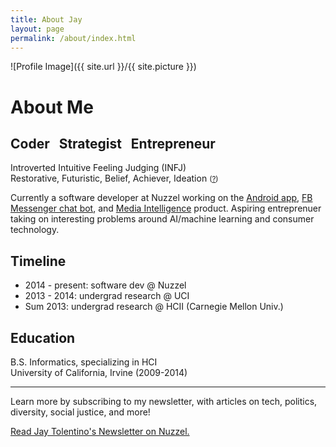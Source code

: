 ```yaml
---
title: About Jay
layout: page
permalink: /about/index.html
---
```

![Profile Image]({{ site.url }}/{{ site.picture }})

<h1>About Me</h1>
<h2>Coder  &nbsp;  Strategist  &nbsp;  Entrepreneur</h2>

Introverted Intuitive Feeling Judging (INFJ)<br />
Restorative, Futuristic, Belief, Achiever, Ideation <small>([?](http://www.tomrath.org/book/strengthsfinder/))</small>


Currently a software developer at Nuzzel working on the [Android
app](https://play.google.com/store/apps/details?id=com.nuzzel.android), [FB Messenger chat bot](https://m.me/nuzzelnews), and [Media Intelligence](http://nuzzel.com/intelligence) product. 
Aspiring entreprenuer taking on interesting problems around AI/machine learning and consumer technology.

<h2>Timeline</h2>

* <span class="evidence">2014 - present: software dev @ Nuzzel</span>
* 2013 - 2014: undergrad research @ UCI
* Sum 2013: undergrad research @ HCII (Carnegie Mellon Univ.)

<h2>Education</h2>
B.S. Informatics, specializing in HCI<br />
University of California, Irvine (2009-2014)

- - -

Learn more by subscribing to my newsletter, with articles on tech, politics, diversity, social justice, and more!

<div class="nuzzel-subscription-widget" data-username="heyyyjay"><a href="https://nuzzel.com/heyyyjay" target="_blank">Read Jay Tolentino's Newsletter on Nuzzel.</a></div>
<script>!function(d,s,id){var js,fjs=d.getElementsByTagName(s)[0],p=/^http:/.test(d.location)?'http':'https';if(!d.getElementById(id)){js=d.createElement(s);js.id=id;js.src=p+'://nuzzel.com/static/scripts/widget.js';fjs.parentNode.insertBefore(js,fjs);}}(document,'script','nuzzel-subscription-widget-js');</script>
